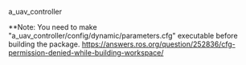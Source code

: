 a_uav_controller
 
 **Note: You need to make "a_uav_controller/config/dynamic/parameters.cfg" executable before building the package.
    https://answers.ros.org/question/252836/cfg-permission-denied-while-building-workspace/
    
